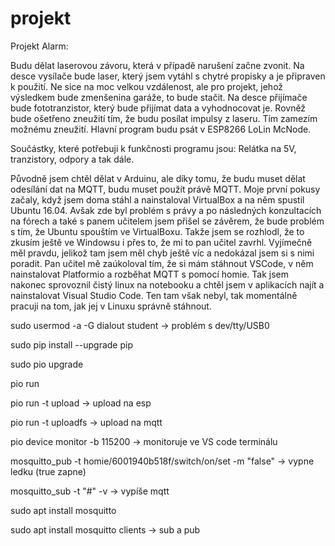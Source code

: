 # projekt
Projekt Alarm:

Budu dělat laserovou závoru, která v případě narušení začne zvonit. Na desce vysílače bude laser, který jsem vytáhl s chytré propisky a je připraven k použití. Ne sice na moc velkou vzdálenost, ale pro projekt, jehož výsledkem bude zmenšenina garáže, to bude stačit. Na desce přijímače bude fototranzistor, který bude přijímat data a vyhodnocovat je. Rovněž bude ošetřeno zneužití tím, že budu posílat impulsy z laseru. Tím zamezím možnému zneužití. Hlavní program budu psát v ESP8266 LoLin McNode.

Součástky, které potřebuji k funkčnosti programu jsou: Relátka na 5V, tranzistory, odpory a tak dále.

Původně jsem chtěl dělat v Arduinu, ale díky tomu, že budu muset dělat odesílání dat na MQTT, budu muset použít právě MQTT. Moje první pokusy začaly, když jsem doma stáhl a nainstaloval VirtualBox a na něm spustil Ubuntu 16.04. Avšak zde byl problém s právy a po následných konzultacích na fórech a také s panem učitelem jsem přišel se závěrem, že bude problém s tím, že Ubuntu spouštím ve VirtualBoxu. Takže jsem se rozhlodl, že to zkusím ještě ve Windowsu i přes to, že mi to pan učitel zavrhl. Vyjímečně měl pravdu, jelikož tam jsem měl chyb ještě víc a nedokázal jsem si s nimi poradit. Pan učitel mě zaúkoloval tím, že si mám stáhnout VSCode, v něm nainstalovat Platformio a rozběhat MQTT s pomocí homie. Tak jsem nakonec sprovoznil čistý linux na notebooku a chtěl jsem v aplikacích najít a nainstalovat Visual Studio Code. Ten tam však nebyl, tak momentálně pracuji na tom, jak jej v Linuxu správně stáhnout.

sudo usermod -a -G dialout student -> problém s dev/tty/USB0

sudo pip install --upgrade pip

sudo pio upgrade  

pio run

pio run -t upload -> upload na esp

pio run -t uploadfs -> upload na mqtt

pio device monitor -b 115200 -> monitoruje ve VS code terminálu

mosquitto_pub -t homie/6001940b518f/switch/on/set -m "false" -> vypne ledku (true zapne)

mosquitto_sub -t "#" -v -> vypíše mqtt

sudo apt install mosquitto

sudo apt install mosquitto clients -> sub a pub

